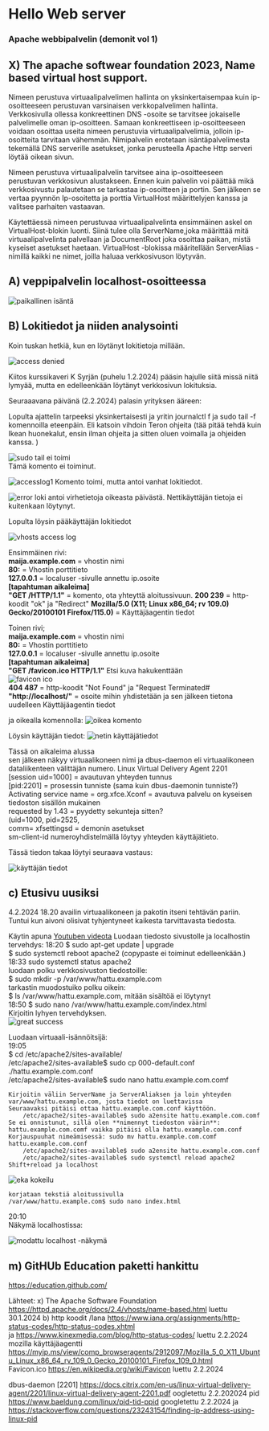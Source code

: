 # Hello Web server
### Apache webbipalvelin (demonit vol 1)

## X) The apache softwear foundation 2023, Name based virtual host support. 
  Nimeen perustuva virtuaalipalvelimen hallinta on yksinkertaisempaa kuin ip-osoitteeseen perustuvan varsinaisen verkkopalvelimen hallinta. Verkkosivulla ollessa konkreettinen DNS -osoite se tarvitsee jokaiselle palvelimelle oman ip-osoitteen. Samaan konkreettiseen ip-osoitteeseen voidaan osoittaa useita nimeen perustuvia virtuaalipalvelimia, jolloin ip-osoitteita tarvitaan vähemmän. Nimipalvelin erotetaan isäntäpalvelimesta tekemällä DNS serverille asetukset, jonka perusteella Apache Http serveri löytää oikean sivun.   
  
  Nimeen perustuva virtuaalipalvelin tarvitsee aina ip-osoitteeseen perustuvan verkkosivun alustakseen. Ennen kuin palvelin voi päättää mikä verkkosivustu palautetaan se tarkastaa ip-osoitteen ja portin. Sen jälkeen se vertaa pyynnön Ip-osoitetta ja porttia VirtualHost määrittelyjen kanssa ja valitsee parhaiten vastaavan.  
  
  Käytettäessä nimeen perustuvaa virtuaalipalvelinta ensimmäinen askel on VirtualHost-blokin luonti. Siinä tulee olla ServerName,joka määrittää mitä virtuaalipalvelinta palvellaan ja DocumentRoot joka osoittaa paikan, mistä kyseiset asetukset haetaan. VirtualHost -blokissa määritellään ServerAlias -nimillä kaikki ne nimet, joilla haluaa verkkosivuson löytyvän.  

## A) veppipalvelin localhost-osoitteessa  

![paikallinen isäntä](https://github.com/VaMaija/Linux2024/assets/142913118/84608f65-97cf-42a7-9f96-382c00394641)

## B) Lokitiedot ja niiden analysointi 

Koin tuskan hetkiä, kun en löytänyt lokitietoja millään. 

![access denied](https://github.com/VaMaija/Linux2024/assets/142913118/ca07020b-5e34-4269-a089-16a095799755)

Kiitos kurssikaveri K Syrjän (puhelu 1.2.2024) pääsin hajulle siitä missä niitä lymyää, mutta en edelleenkään löytänyt verkkosivun lokituksia. 

Seuraaavana päivänä (2.2.2024) palasin yrityksen ääreen: 

Lopulta ajattelin tarpeeksi yksinkertaisesti ja yritin journalctl f ja sudo tail -f komennoilla eteenpäin. Eli katsoin vihdoin Teron ohjeita (tää pitää tehdä kuin Ikean huonekalut, ensin ilman ohjeita ja sitten oluen voimalla ja ohjeiden kanssa. )

![sudo tail ei toimi](https://github.com/VaMaija/Linux2024/assets/142913118/c8b926d2-c459-4677-90af-6ddc3d2fd9a3)  
  Tämä komento ei toiminut. 

![accesslog1](https://github.com/VaMaija/Linux2024/assets/142913118/607f618b-84eb-4c80-b2f1-07ed31614635)
  Komento toimi, mutta antoi vanhat lokitiedot.  

![error loki](https://github.com/VaMaija/Linux2024/assets/142913118/2f7c2769-d68b-4149-a1e2-b7eb6557446f)
antoi virhetietoja oikeasta päivästä. Nettikäyttäjän tietoja ei kuitenkaan löytynyt. 

Lopulta löysin pääkäyttäjän lokitiedot 

![vhosts access log](https://github.com/VaMaija/Linux2024/assets/142913118/91506c2d-8c03-4a9a-b33f-4907f734610c)

  Ensimmäinen rivi:   
  **maija.example.com** = vhostin nimi  
  **80:** = Vhostin porttitieto  
 **127.0.0.1** = localuser -sivulle annettu ip.osoite  
 **[tapahtuman aikaleima]**  
 **"GET /HTTP/1.1"** = komento, ota yhteyttä aloitussivuun. 
 **200 239** = http-koodit "ok" ja "Redirect" 
 **Mozilla/5.0 (X11; Linux x86_64; rv 109.0) Gecko/20100101 Firefox/115.0)** = Käyttäjäagentin tiedot

  Toinen rivi;  
   **maija.example.com** = vhostin nimi  
   **80:** = Vhostin porttitieto  
   **127.0.0.1** = localuser -sivulle annettu ip.osoite  
   **[tapahtuman aikaleima]**   
   **"GET /favicon.ico HTTP/1.1"** Etsi kuva hakukenttään  
    ![favicon ico](https://github.com/VaMaija/Linux2024/assets/142913118/2decc13d-598f-46ba-a5c4-a3169cb20327)  
   **404 487** = http-koodit "Not Found" ja "Request Terminated#  
  **"http://localhost/"** = osoite mihin yhdistetään ja sen jälkeen tietona uudelleen Käyttäjäagentin tiedot

ja oikealla komennolla: 
![oikea komento](https://github.com/VaMaija/Linux2024/assets/142913118/0bd7dbea-053f-46b4-93e7-f9cc9f6e0063)  

Löysin käyttäjän tiedot: 
![netin käyttäjätiedot](https://github.com/VaMaija/Linux2024/assets/142913118/46c5e607-72ed-4cd4-a7dc-a2fe1daa6297)

  Tässä on aikaleima alussa  
  sen jälkeen näkyy virtuaalikoneen nimi ja dbus-daemon eli virtuaalikoneen dataliikenteen välittäjän numero. Linux Virtual Delivery Agent 2201  
  [session uid=1000] = avautuvan yhteyden tunnus  
  [pid:2201] = prosessin tunniste (sama kuin dbus-daemonin tunniste?)  
  Activating service name = org.xfce.Xconf = avautuva palvelu on kyseisen tiedoston sisällön mukainen  
  requested by 1.43 = pyydetty sekunteja sitten?  
  (uid=1000, pid=2525,   
  comm= xfsettingsd = demonin asetukset   
  sm-client-id numeroyhdistelmällä löytyy yhteyden käyttäjätieto.   

  Tässä tiedon takaa löytyi seuraava vastaus: 

  ![käyttäjän tiedot](https://github.com/VaMaija/Linux2024/assets/142913118/8fc34563-148b-400e-8433-5364931dd61a)

## c) Etusivu uusiksi

  4.2.2024 18.20 availin virtuaalikoneen ja pakotin itseni tehtävän pariin. Tuntui kun aivoni olisivat tyhjentyneet kaikesta tarvittavasta tiedosta. 

  Käytin apuna [Youtuben videota](https://www.youtube.com/watch?v=rvwYzs6IMog&t=673s)
Luodaan tiedosto sivustolle ja localhostin tervehdys: 
  18:20 $ sudo apt-get update | upgrade  
       $ sudo systemctl reboot apache2 (copypaste ei toiminut edelleenkään.)  
  18:33 sudo systemctl status apache2  
    luodaan polku verkkosivuston tiedostoille:   
       $ sudo mkdir -p /var/www/hattu.example.com  
    tarkastin muodostuiko polku oikein:  
       $ ls /var/www/hattu.example.com, mitään sisältöä ei löytynyt  
  18:50 $ sudo nano /var/www/hattu.example.com/index.html  
	Kirjoitin lyhyen tervehdyksen.  
 ![great success](https://github.com/VaMaija/Linux2024/assets/142913118/71225e70-fd9e-4262-99ba-bbfbe5a854ae)

	
Luodaan virtuaali-isännöitsijä:   
  19:05  
		$ cd /etc/apache2/sites-available/  
		/etc/apache2/sites-available$ sudo cp 000-default.conf ./hattu.example.com.conf  
		/etc/apache2/sites-available$ sudo nano hattu.example.com.comf  
    
	Kirjoitin väliin ServerName ja ServerAliaksen ja loin yhteyden var/www/hattu.example.com, josta tiedot on luettavissa  
	Seuraavaksi pitäisi ottaa hattu.example.com.conf käyttöön.   
		/etc/apache2/sites-available$ sudo a2ensite hattu.example.com.comf  
	Se ei onnistunut, sillä olen **nimennyt tiedoston väärin**: hattu.example.com.comf vaikka pitäisi olla hattu.example.com.conf   
	Korjauspuuhat nimeämisessä: sudo mv hattu.example.com.comf hattu.example.com.conf  
		/etc/apache2/sites-available$ sudo a2ensite hattu.example.com.conf  
		/etc/apache2/sites-available$ sudo systemctl reload apache2   
	Shift+reload ja localhost   
 ![eka kokeilu](https://github.com/VaMaija/Linux2024/assets/142913118/203cea8f-ea22-4f45-be60-a2194fc2a1e9)

	
	korjataan tekstiä aloitussivulla     
	/var/www/hattu.example.com$ sudo nano index.html  
 20:10  	
	Näkymä localhostissa:  
 
![modattu localhost -näkymä](https://github.com/VaMaija/Linux2024/assets/142913118/ea20d78e-e349-4cff-81f6-4bb4175e624e)

 

  
  
  

 




## m) GitHUb Education paketti hankittu

https://education.github.com/ 





Lähteet: 
  x) The Apache Software Foundation https://httpd.apache.org/docs/2.4/vhosts/name-based.html luettu 30.1.2024 
  b) http koodit /Iana https://www.iana.org/assignments/http-status-codes/http-status-codes.xhtml  
  ja https://www.kinexmedia.com/blog/http-status-codes/ luettu 2.2.2024  
   mozilla käyttäjäagentti https://myip.ms/view/comp_browseragents/2912097/Mozilla_5_0_X11_Ubuntu_Linux_x86_64_rv_109_0_Gecko_20100101_Firefox_109_0.html  
   Favicon.ico https://en.wikipedia.org/wiki/Favicon luettu 2.2.2024

   dbus-daemon [2201] https://docs.citrix.com/en-us/linux-virtual-delivery-agent/2201/linux-virtual-delivery-agent-2201.pdf oogletettu 2.2.202024
   pid  https://www.baeldung.com/linux/pid-tid-ppid googletettu 2.2.2024  ja  
     https://stackoverflow.com/questions/23243154/finding-ip-address-using-linux-pid  
   
 
  

